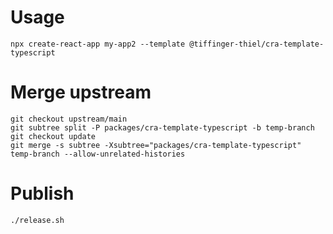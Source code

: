 # Usage
```
npx create-react-app my-app2 --template @tiffinger-thiel/cra-template-typescript
```

# Merge upstream

```
git checkout upstream/main
git subtree split -P packages/cra-template-typescript -b temp-branch
git checkout update
git merge -s subtree -Xsubtree="packages/cra-template-typescript" temp-branch --allow-unrelated-histories
```

# Publish
```
./release.sh
```